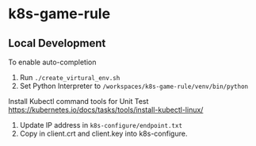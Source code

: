 # k8s-game-rule

## Local Development

To enable auto-completion 
1. Run ```./create_virtural_env.sh```
2. Set Python Interpreter to ```/workspaces/k8s-game-rule/venv/bin/python```

Install Kubectl command tools for Unit Test
https://kubernetes.io/docs/tasks/tools/install-kubectl-linux/

1. Update IP address in ```k8s-configure/endpoint.txt```
2. Copy in client.crt and client.key into k8s-configure.